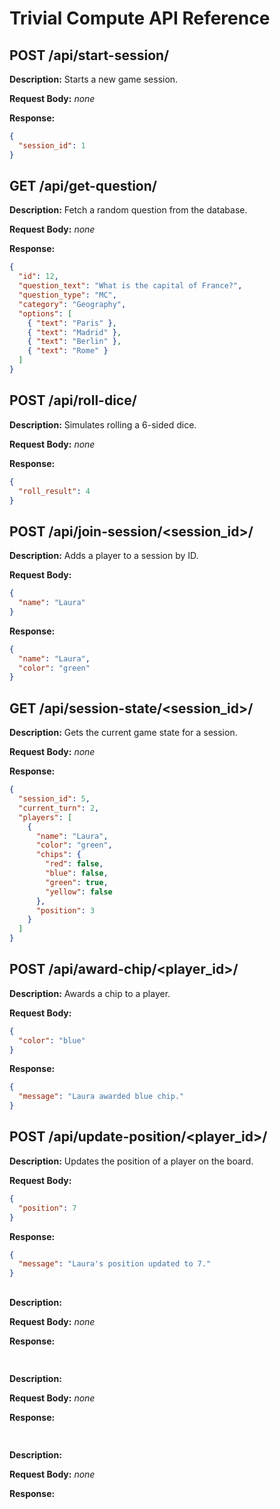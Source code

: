 # Trivial Compute API Reference

## POST /api/start-session/
**Description:** Starts a new game session.

**Request Body:** _none_

**Response:**
```json
{
  "session_id": 1
}
```

## GET /api/get-question/
**Description:** Fetch a random question from the database.

**Request Body:** _none_

**Response:**
```json
{
  "id": 12,
  "question_text": "What is the capital of France?",
  "question_type": "MC",
  "category": "Geography",
  "options": [
    { "text": "Paris" },
    { "text": "Madrid" },
    { "text": "Berlin" },
    { "text": "Rome" }
  ]
}
```

## POST /api/roll-dice/
**Description:** Simulates rolling a 6-sided dice.

**Request Body:** _none_

**Response:**
```json
{
  "roll_result": 4
}
```

## POST /api/join-session/<session_id>/
**Description:** Adds a player to a session by ID.

**Request Body:**
```json
{
  "name": "Laura"
}
```

**Response:**
```json
{
  "name": "Laura",
  "color": "green"
}
```

## GET /api/session-state/<session_id>/
**Description:** Gets the current game state for a session.

**Request Body:** _none_

**Response:**
```json
{
  "session_id": 5,
  "current_turn": 2,
  "players": [
    {
      "name": "Laura",
      "color": "green",
      "chips": {
        "red": false,
        "blue": false,
        "green": true,
        "yellow": false
      },
      "position": 3
    }
  ]
}

```
## POST /api/award-chip/<player_id>/
**Description:** Awards a chip to a player.

**Request Body:** 
```json
{
  "color": "blue"
}
```

**Response:**
```json
{
  "message": "Laura awarded blue chip."
}

```
## POST /api/update-position/<player_id>/
**Description:** Updates the position of a player on the board.

**Request Body:** 
```json
{
  "position": 7
}
```

**Response:**
```json
{
  "message": "Laura's position updated to 7."
}

```
## 
**Description:** 

**Request Body:** _none_

**Response:**
```json

```
## 
**Description:** 

**Request Body:** _none_

**Response:**
```json

```
## 
**Description:** 

**Request Body:** _none_

**Response:**
```json

```
